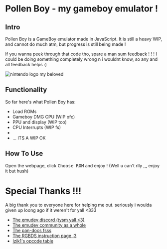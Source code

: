 # Pollen Boy - my gameboy emulator !

## Intro
Pollen Boy is a GameBoy emulator made in JavaScript.
It is still a heavy WIP, and cannot do much atm, but progress is still being made !

If you wanna peek through that code tho, spare a man sum feedback ! ! !
I could be doing something completely wrong n i wouldnt know, so any and all feedback helps :)

![nintendo logo my beloved](https://github.com/nectarboy/gameboy/blob/main/docs/bootrom.png?raw=true 'Nintendo® !!')

## Functionality
So far here's what Pollen Boy has:
- Load ROMs
- Gameboy DMG CPU (WIP ofc)
- PPU and display (WIP too)
- CPU Interrupts (WIP fs)
-
- ... ITS A WIP OK

## How To Use
Open the webpage, click <kbd>Choose ROM</kbd> and enjoy !
(Well u can't rlly ,,, enjoy it but hush)

# Special Thanks !!!

A big thank you to everyone here for helping me out. 
seriously i woulda given up loong ago if it weren't for yall <333

- [The emudev discord (tysm yall <3)](https://discord.gg/dkmJAes)
- [The emudev community as a whole](https://www.reddit.com/r/EmuDev/)
- [The pan-docs fsss](https://discord.gg/dkmJAes)
- [The RGBDS instruction page :3](https://rgbds.gbdev.io/docs/v0.4.1/gbz80.7)
- [Izik1's opcode table](https://izik1.github.io/gbops/)